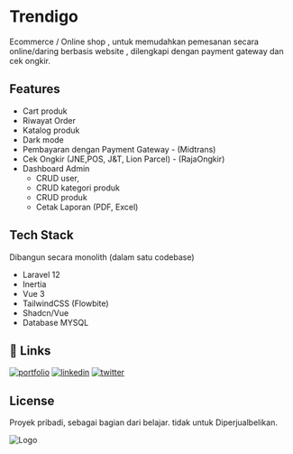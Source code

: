 
# Trendigo

Ecommerce / Online shop , untuk memudahkan pemesanan secara online/daring berbasis website , dilengkapi dengan payment gateway dan cek ongkir.

## Features

- Cart produk
- Riwayat Order
- Katalog produk
- Dark mode
- Pembayaran dengan Payment Gateway -  (Midtrans)
- Cek Ongkir (JNE,POS, J&T, Lion Parcel) -  (RajaOngkir)
- Dashboard Admin 
    - CRUD user,
    - CRUD kategori produk
    - CRUD produk
    - Cetak Laporan (PDF, Excel)


## Tech Stack
Dibangun secara monolith (dalam satu codebase)

- Laravel 12
- Inertia
- Vue 3
- TailwindCSS (Flowbite)
- Shadcn/Vue
- Database MYSQL


## 🔗 Links
[![portfolio](https://img.shields.io/badge/my_portfolio-000?style=for-the-badge&logo=ko-fi&logoColor=white)](https://katherineoelsner.com/)
[![linkedin](https://img.shields.io/badge/linkedin-0A66C2?style=for-the-badge&logo=linkedin&logoColor=white)](https://www.linkedin.com/)
[![twitter](https://img.shields.io/badge/twitter-1DA1F2?style=for-the-badge&logo=twitter&logoColor=white)](https://twitter.com/)


## License

Proyek pribadi, sebagai bagian dari belajar. tidak untuk Diperjualbelikan.


![Logo](https://dev-to-uploads.s3.amazonaws.com/uploads/articles/th5xamgrr6se0x5ro4g6.png)

